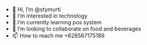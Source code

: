 - 👋 Hi, I’m @stymurti
- 👀 I’m interested in technology
- 🌱 I’m currently learning pos system
- 💞️ I’m looking to collaborate on food and beverages
- 📫 How to reach me +628567175189

<!---
stymurti/stymurti is a ✨ special ✨ repository because its `README.md` (this file) appears on your GitHub profile.
You can click the Preview link to take a look at your changes.
--->
